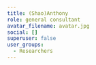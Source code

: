 ```yaml
---
title: (Shao)Anthony
role: general consultant
avatar_filename: avatar.jpg
social: []
superuser: false
user_groups:
  - Researchers
---
```


